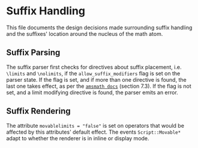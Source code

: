 # Suffix Handling

This file documents the design decisions made surrounding suffix handling and the suffixes' location around
the nucleus of the math atom.

## Suffix Parsing

The suffix parser first checks for directives about suffix placement, i.e. `\limits` and `\nolimits`,
if the `allow_suffix_modifiers` flag is set on the parser state. If the flag is set, and if more than one directive is found,
the last one takes effect, as per the [`amsmath docs`][amsdocs] (section 7.3). If the flag is not set, and a limit modifying
directive is found, the parser emits an error.

## Suffix Rendering

The attribute `movablelimits = "false"` is set on operators that would be affected by this attributes' default effect.
The events `Script::Movable*` adapt to whether the renderer is in inline or display mode.

[amsdocs]: https://mirror.its.dal.ca/ctan/macros/latex/required/amsmath/amsldoc.pdf
